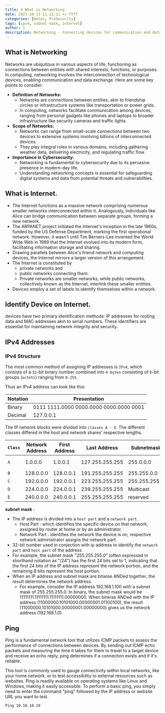 ```yaml
---
title: 4 What is Networking
date: 2023-10-13 11:11:11 +/-TTTT
categories: [Notes, PreSecurity]
tags: [ipv4, subnet mask, internet] 
author: 1  
description: Networking - Connecting devices for communication and data exchange.  
---
```


## What is Networking

Networks are ubiquitous in various aspects of life, functioning as connections between entities with shared interests, functions, or purposes. In computing, networking involves the interconnection of technological devices, enabling communication and data exchange. Here are some key points to consider:

- **Definition of Networks:**
    - Networks are connections between entities, akin to friendship circles or infrastructure systems like transportation or power grids.
    - In computing, networks facilitate communication among devices, ranging from personal gadgets like phones and laptops to broader infrastructure like security cameras and traffic lights.
- **Scope of Networks:**
    - Networks can range from small-scale connections between two devices to extensive systems involving billions of interconnected devices.
    - They play integral roles in various domains, including gathering weather data, delivering electricity, and regulating traffic flow.
- **Importance in Cybersecurity:**
    - Networking is fundamental to cybersecurity due to its pervasive presence in modern-day life.
    - Understanding networking concepts is essential for safeguarding digital systems and data from potential threats and vulnerabilities.

## What is Internet.

- The Internet functions as a massive network comprising numerous smaller networks interconnected within it. Analogously, individuals like Alice can bridge communication between separate groups, forming a new network.
- The ARPANET project initiated the Internet's inception in the late 1960s, funded by the US Defense Department, marking the first operational network. However, it wasn't until Tim Berners-Lee invented the World Wide Web in 1989 that the Internet evolved into its modern form, facilitating information storage and sharing.
- Drawing parallels between Alice's friend network and computing devices, the Internet mirrors a larger version of this arrangement.
- The Internet is constituted by
    - private networks and
    - public networks connecting them.
    - Private networks are smaller networks, while public networks, collectively known as the Internet, interlink these smaller entities.
- Devices employ a set of labels to identify themselves within a network.

## Identify Device on Internet.

devices have two primary identification methods: IP addresses for routing data and MAC addresses akin to serial numbers. These identifiers are essential for maintaining network integrity and security.

## IPv4 Addresses

### IPv4 Structure

The most common method of assigning IP addresses is `IPv4`, which consists of a `32`-bit binary number combined into `4 bytes` consisting of `8`-bit groups (`octets`) ranging from `0-255`.

Thus an IPv4 address can look like this:

| **Notation** | **Presentation** |
| --- | --- |
| Binary | 0111 1111.0000 0000.0000 0000.0000 0001 |
| Decimal | 127.0.0.1 |

The IP network blocks were divided into `classes A - E`. The different classes differed in the host and network shares' respective lengths.

| **`Class`** | **Network Address** | **First Address** | **Last Address** | **Subnetmask** | **CIDR** | **Subnets** | **IPs** |
| --- | --- | --- | --- | --- | --- | --- | --- |
| `A` | 1.0.0.0 | 1.0.0.1 | 127.255.255.255 | 255.0.0.0 | /8 | 127 | 16,777,214 + 2 |
| `B` | 128.0.0.0 | 128.0.0.1 | 191.255.255.255 | 255.255.0.0 | /16 | 16,384 | 65,534 + 2 |
| `C` | 192.0.0.0 | 192.0.0.1 | 223.255.255.255 | 255.255.255.0 | /24 | 2,097,152 | 254 + 2 |
| `D` | 224.0.0.0 | 224.0.0.1 | 239.255.255.255 | Multicast | Multicast | Multicast | Multicast |
| `E` | 240.0.0.0 | 240.0.0.1 | 255.255.255.255 | reserved | reserved | reserved | reserved |

**subnet mask** :

- The IP address is divided into a `host part` and a `network part`.
    - Host Part : which identifies the specific device on that network, assigned by router at home or by an administrator.
    - Network Part : identifies the network the device is on, respective network administrator assigns the network part.
- 32-bit number used in conjection with ip address to identify the `network part` and `host part` of the address.
- For example, the subnet mask "255.255.255.0" (often expressed in shorthand notation as "/24") has the first 24 bits set to 1, indicating that the first 24 bits of the IP address represent the network portion, and the remaining 8 bits represent the host portion.
- When an IP address and subnet mask are bitwise ANDed together, the result determines the network address.
    - For example, consider the IP address 192.168.1.100 with a subnet mask of 255.255.255.0. In binary, the subnet mask would be 11111111.11111111.11111111.00000000. When bitwise ANDed with the IP address (11000000.10101000.00000001.01100100), the result (11000000.10101000.00000001.00000000) gives us the network address (192.168.1.0).

## Ping

Ping is a fundamental network tool that utilizes ICMP packets to assess the performance of connections between devices. By sending out ICMP echo packets and measuring the time it takes for them to travel to a target device and receive an echo reply, ping determines if a connection exists and if it's reliable.

This tool is commonly used to gauge connectivity within local networks, like your home network, or to test accessibility to external resources such as websites. Ping is readily available on operating systems like Linux and Windows, making it easily accessible. To perform a basic ping, you simply need to enter the command "ping" followed by the IP address or website URL you want to test.

`Ping 10.10.10.10`